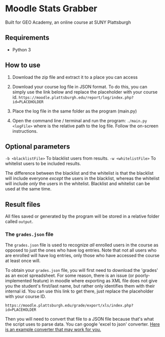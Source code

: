 # Moodle Stats Grabber

Built for GEO Academy, an online course at SUNY Plattsburgh


## Requirements
* Python 3

## How to use

1. Download the zip file and extract it to a place you can access

2. Download your course log file in JSON format. To do this, you can simply use the link below and replace the placeholder with your course id.
`https://moodle.plattsburgh.edu/report/log/index.php?id=PLACEHOLDER`

3. Place the log file in the same folder as the program (main.py)

4. Open the command line / terminal and run the program: `./main.py <logFile>` where <logFile> is the relative path to the log file. Follow the on-screen instructions.

## Optional parameters

`-b <blacklistFile>` To blacklist users from results.
`-w <whitelistFile>` To whitelist users to be included results.

The difference between the blacklist and the whitelist is that the blacklist will include everyone *except* the users in the blacklist, whereas the whitelist will include *only* the users in the whitelist. Blacklist and whitelist can be used at the same time.

## Result files

All files saved or generated by the program will be stored in a relative folder called `output`.


### The `grades.json` file

The `grades.json` file is used to recognize *all* enrolled users in the course as opposed to just the ones who have log entries. Note that not all users who are enrolled will have log entries, only those who have accessed the course at least once will.

To obtain your `grades.json` file, you will first need to download the 'grades' as an excel spreadsheet. For some reason, there is an issue (or poorly-implemented feature) in moodle where exporting as XML file does not give you the student's first/last name, but rather only identifies them with their internal id. You can use this link to get there, just replace the placeholder with your course ID.

`https://moodle.plattsburgh.edu/grade/export/xls/index.php?id=PLACEHOLDER`

Then you will need to convert that file to a JSON file because that's what the script uses to parse data. You can google 'excel to json' converter. [Here is an example converter that may work for you.](http://beautifytools.com/excel-to-json-converter.php)
